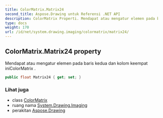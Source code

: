 ```yaml
---
title: ColorMatrix.Matrix24
second_title: Aspose.Drawing untuk Referensi .NET API
description: ColorMatrix Properti. Mendapat atau mengatur elemen pada baris kedua dan kolom keempat iniColorMatrix .
type: docs
weight: 170
url: /id/net/system.drawing.imaging/colormatrix/matrix24/
---
```

## ColorMatrix.Matrix24 property

Mendapat atau mengatur elemen pada baris kedua dan kolom keempat iniColorMatrix .

```csharp
public float Matrix24 { get; set; }
```

### Lihat juga

* class [ColorMatrix](../)
* ruang nama [System.Drawing.Imaging](../../colormatrix/)
* perakitan [Aspose.Drawing](../../../)


